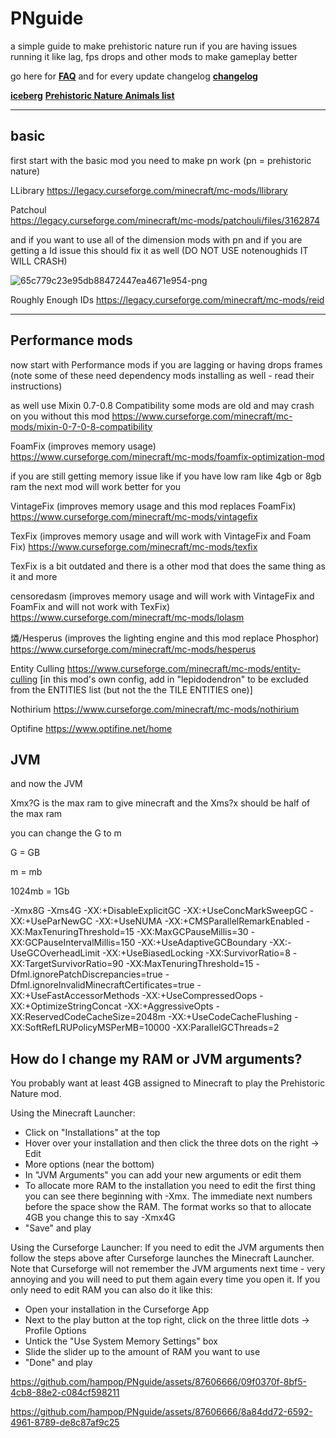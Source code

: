 # PNguide
a simple guide to make prehistoric nature run if you are having issues running it like lag, fps drops and other mods to make gameplay better

go here for [**FAQ**](FAQ.md) and for every update changelog [**changelog**](Update.md)

 [**iceberg**](iceberg.md) [**Prehistoric Nature Animals list**](Prehistoric_Nature_Animals_list.md)
___

## basic 

first start with the basic
mod you need to make pn work (pn = prehistoric nature)

LLibrary
https://legacy.curseforge.com/minecraft/mc-mods/llibrary 

Patchoul  
https://legacy.curseforge.com/minecraft/mc-mods/patchouli/files/3162874 

and if you want to use all of the dimension mods with pn and if you are getting a Id issue this should fix it as well (DO NOT USE notenoughids IT WILL CRASH)

![65c779c23e95db88472447ea4671e954-png](https://github.com/hampop/PNguide/assets/87606666/3ff769d0-0164-4d53-9e54-90830ce2ebfb)

Roughly Enough IDs
https://legacy.curseforge.com/minecraft/mc-mods/reid 
___

##  Performance mods

now start with Performance mods if you are lagging or having drops frames 
(note some of these need dependency mods installing as well - read their instructions)

as well use Mixin 0.7-0.8 Compatibility some mods are old and may crash on you without this mod 
https://www.curseforge.com/minecraft/mc-mods/mixin-0-7-0-8-compatibility

Foam​Fix (improves memory usage) 
https://www.curseforge.com/minecraft/mc-mods/foamfix-optimization-mod


if you are still getting memory issue like if you have low ram like 4gb or 8gb ram the next mod will work better for you 


VintageFix (improves memory usage and this mod replaces Foam​Fix) 
https://www.curseforge.com/minecraft/mc-mods/vintagefix



TexFix (improves memory usage and will work with VintageFix and Foam​Fix)
https://www.curseforge.com/minecraft/mc-mods/texfix


TexFix is a bit outdated and there is a other mod that does the same thing as it and more 


censoredasm (improves memory usage and will work with VintageFix and Foam​Fix and will not work with TexFix)
https://www.curseforge.com/minecraft/mc-mods/lolasm


燐/Hesperus (improves the lighting engine and this mod replace Phosphor)
https://www.curseforge.com/minecraft/mc-mods/hesperus


Entity Culling
https://www.curseforge.com/minecraft/mc-mods/entity-culling [in this mod's own config, add in "lepidodendron" to be excluded from the ENTITIES list (but not the the TILE ENTITIES one)]


Nothirium 
https://www.curseforge.com/minecraft/mc-mods/nothirium 


Optifine
https://www.optifine.net/home 

## JVM

and now the JVM 

Xmx?G is the max ram to give minecraft and the Xms?x should be half of the max ram 

you can change the G to m                                       

G = GB

m = mb

1024mb = 1Gb

-Xmx8G -Xms4G -XX:+DisableExplicitGC -XX:+UseConcMarkSweepGC -XX:+UseParNewGC -XX:+UseNUMA -XX:+CMSParallelRemarkEnabled -XX:MaxTenuringThreshold=15 -XX:MaxGCPauseMillis=30 -XX:GCPauseIntervalMillis=150 -XX:+UseAdaptiveGCBoundary -XX:-UseGCOverheadLimit -XX:+UseBiasedLocking -XX:SurvivorRatio=8 -XX:TargetSurvivorRatio=90 -XX:MaxTenuringThreshold=15 -Dfml.ignorePatchDiscrepancies=true -Dfml.ignoreInvalidMinecraftCertificates=true -XX:+UseFastAccessorMethods -XX:+UseCompressedOops -XX:+OptimizeStringConcat -XX:+AggressiveOpts -XX:ReservedCodeCacheSize=2048m -XX:+UseCodeCacheFlushing -XX:SoftRefLRUPolicyMSPerMB=10000 -XX:ParallelGCThreads=2 

## How do I change my RAM or JVM arguments?

You probably want at least 4GB assigned to Minecraft to play the Prehistoric Nature mod.

Using the Minecraft Launcher:
- Click on "Installations" at the top
- Hover over your installation and then click the three dots on the right -> Edit
- More options (near the bottom)
- In "JVM Arguments" you can add your new arguments or edit them
- To allocate more RAM to the installation you need to edit the first thing you can see there beginning with -Xmx. The immediate next numbers before the space show the RAM. The format works so that to allocate 4GB you change this to say -Xmx4G
- "Save" and play

Using the Curseforge Launcher:
If you need to edit the JVM arguments then follow the steps above after Curseforge launches the Minecraft Launcher. Note that Curseforge will not remember the JVM arguments next time - very annoying and you will need to put them again every time you open it.
If you only need to edit RAM you can also do it like this:
- Open your installation in the Curseforge App
- Next to the play button at the top right, click on the three little dots -> Profile Options
- Untick the "Use System Memory Settings" box
- Slide the slider up to the amount of RAM you want to use
- "Done" and play 

https://github.com/hampop/PNguide/assets/87606666/09f0370f-8bf5-4cb8-88e2-c084cf598211

https://github.com/hampop/PNguide/assets/87606666/8a84dd72-6592-4961-8789-de8c87af9c25










